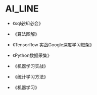 # AI_LINE

* 《sql必知必会》

* 《算法图解》

* 《Tensorflow 实战Google深度学习框架》

* 《Python数据采集》

* 《机器学习实战》

* 《统计学习方法》

* 《机器学习》
